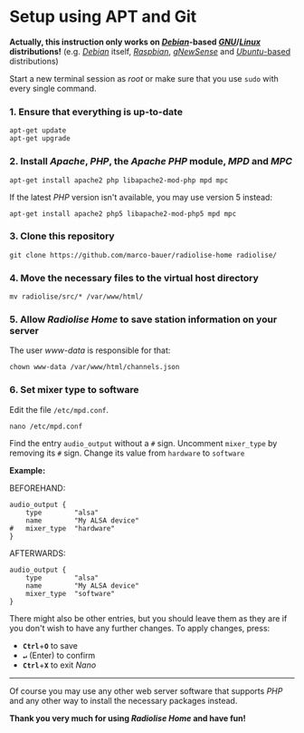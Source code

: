 # Setup using APT and Git

**Actually, this instruction only works on *[Debian](https://en.wikipedia.org/wiki/Debian)*-based *[GNU](https://en.wikipedia.org/wiki/GNU)*/*[Linux](https://en.wikipedia.org/wiki/Linux_kernel)* distributions!** (e.g. *[Debian](https://en.wikipedia.org/wiki/Debian)* itself, *[Raspbian](https://en.wikipedia.org/wiki/Raspbian)*, *[gNewSense](https://en.wikipedia.org/wiki/GNewSense)* and [*Ubuntu*-based](https://en.wikipedia.org/wiki/List_of_Linux_distributions#Ubuntu-based) distributions)

Start a new terminal session as *root* or make sure that you use `sudo` with every single command.

### 1. Ensure that everything is up-to-date

    apt-get update
    apt-get upgrade
    
### 2. Install *Apache*, *PHP*, the *Apache PHP* module, *MPD* and *MPC*
    
    apt-get install apache2 php libapache2-mod-php mpd mpc
    
If the latest *PHP* version isn't available, you may use version 5 instead:

    apt-get install apache2 php5 libapache2-mod-php5 mpd mpc
    
### 3. Clone this repository
    
    git clone https://github.com/marco-bauer/radiolise-home radiolise/
    
### 4. Move the necessary files to the virtual host directory
    
    mv radiolise/src/* /var/www/html/
    
### 5. Allow *Radiolise Home* to save station information on your server

The user *www-data* is responsible for that:

    chown www-data /var/www/html/channels.json
    
### 6. Set mixer type to software

Edit the file `/etc/mpd.conf`.
    
    nano /etc/mpd.conf

Find the entry `audio_output` without a `#` sign.
Uncomment `mixer_type` by removing its `#` sign.
Change its value from `hardware` to `software`

**Example:**

BEFOREHAND:

    audio_output {
        type        "alsa"
        name        "My ALSA device"
    #   mixer_type  "hardware"
    }

AFTERWARDS:

    audio_output {
        type        "alsa"
        name        "My ALSA device"
        mixer_type  "software"
    }

There might also be other entries, but you should leave them as they are if you don't wish to have any further changes. To apply changes, press:
- **`Ctrl`**+**`O`** to save
- **`↵`** (Enter) to confirm
- **`Ctrl`**+**`X`** to exit *Nano*

-----
Of course you may use any other web server software that supports *PHP* and any other way to install the necessary packages instead.

**Thank you very much for using *Radiolise Home* and have fun!**

